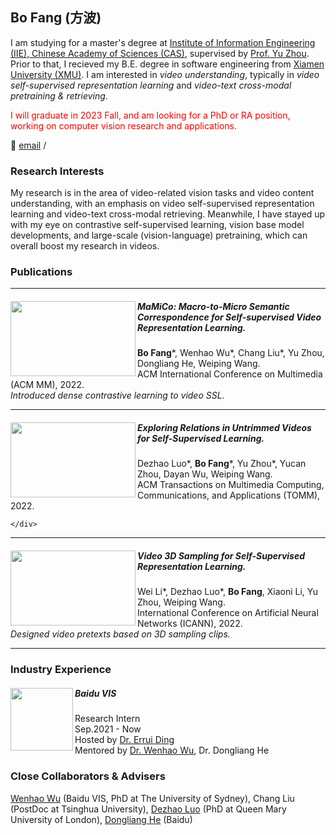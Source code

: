 ## Bo Fang (方波)  


I am studying for a master's degree at [Institute of Information Engineering (IIE), Chinese Academy of Sciences (CAS)](https://www.iie.ac.cn/), supervised by [Prof. Yu Zhou](https://people.ucas.ac.cn/~yuzhou). Prior to that, I recieved my B.E. degree in software engineering from [Xiamen University (XMU)](https://www.xmu.edu.cn/). I am interested in *video understanding*, typically in *video self-supervised representation learning* and *video-text cross-modal pretraining & retrieving*.

<!-- 
I will graduate in 2023 Fall, and am looking for a PhD or RA position, working on computer vision research and applications.
-->
<p><font color="red">I will graduate in 2023 Fall, and am looking for a PhD or RA position, working on computer vision research and applications.</font></p>

:email: [email](fangbo@iie.ac.cn) / 

### Research Interests

My research is in the area of video-related vision tasks and video content understanding, with an emphasis on video self-supervised representation learning and video-text cross-modal retrieving. Meanwhile, I have stayed up with my eye on contrastive self-supervised learning, vision base model developments, and large-scale (vision-language) pretraining, which can overall boost my research in videos.


### Publications
<HR>
    
<div>
    <img align="left" src="https://user-images.githubusercontent.com/42595629/185023927-83c99763-4955-42d7-90c5-4642225dd2ee.png" width=200 height=120/> 
    <div>
       <h5>MaMiCo: Macro-to-Micro Semantic Correspondence for Self-supervised Video Representation Learning.</h5>
       <div><b style="font-weight:bold;">Bo Fang</b>*, Wenhao Wu*, Chang Liu*, Yu Zhou, Dongliang He, Weiping Wang.</div>
       <div>ACM International Conference on Multimedia (ACM MM), 2022.</div>
       <div style="font-size=20px;font-style:italic;font-color=red">Introduced dense contrastive learning to video SSL.</div>
     </div>
</div>
    
<HR>
    
<div>
    <img align="left" src="https://user-images.githubusercontent.com/42595629/185025380-a7edc098-ed5c-416a-92e7-10995a824ad8.png" width=200 height=120/> 
    <div>
       <h5>Exploring Relations in Untrimmed Videos for Self-Supervised Learning.</h5>
       <div>Dezhao Luo*, <b style="font-weight:bold;">Bo Fang</b>*, Yu Zhou*, Yucan Zhou, Dayan Wu, Weiping Wang.</div>
       <div>ACM Transactions on Multimedia Computing, Communications, and Applications (TOMM), 2022.</div>
       
    </div>
</div>

<HR>

<div>
    <img align="left" src="https://user-images.githubusercontent.com/42595629/185026167-1302917d-a4d5-4fec-882d-e2b5d1061c36.png" width=200 height=120/>
    <div>
       <h5>Video 3D Sampling for Self-Supervised Representation Learning.</h5>
       <div>Wei Li*, Dezhao Luo*, <b style="font-weight:bold;">Bo Fang</b>, Xiaoni Li, Yu Zhou, Weiping Wang.</div>
       <div>International Conference on Artificial Neural Networks (ICANN), 2022.</div>
       <div style="font-size=20px;font-style:italic;font-color=#0000ff">Designed video pretexts based on 3D sampling clips.</div>
    </div>    
</div>

<HR>

### Industry Experience

<div>
    <img align="left" src="https://user-images.githubusercontent.com/42595629/185050146-64368c0f-910f-4e84-81e4-9cad323ec3f8.png" width=100 height=100/>
    <div>
        <h5>Baidu VIS</h5>
        <div>Research Intern</div>
        <div>Sep.2021 - Now</div>
        <div>Hosted by <a href='https://scholar.google.com/citations?hl=en&user=1wzEtxcAAAAJ'>Dr. Errui Ding</a></div>
        <div>Mentored by <a href='https://whwu95.github.io/'>Dr. Wenhao Wu</a>, <a ref='https://scholar.google.com/citations?hl=zh-CN&user=ui6DYGoAAAAJ'>Dr. Dongliang He</a></div>
    </div>    
</div>

    
### Close Collaborators & Advisers
[Wenhao Wu](https://whwu95.github.io/) (Baidu VIS, PhD at The University of Sydney), Chang Liu (PostDoc at Tsinghua University), [Dezhao Luo](https://luodezhao.github.io/) (PhD at Queen Mary University of London), [Dongliang He](https://scholar.google.com/citations?hl=zh-CN&user=ui6DYGoAAAAJ) (Baidu)
